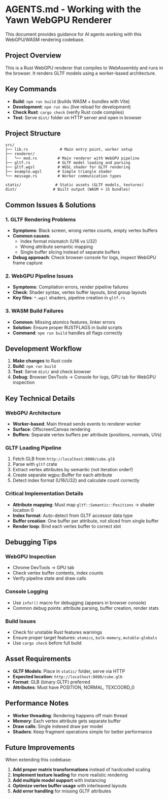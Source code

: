 # AGENTS.md - Working with the Yawn WebGPU Renderer

This document provides guidance for AI agents working with this WebGPU/WASM rendering codebase.

## Project Overview

This is a Rust WebGPU renderer that compiles to WebAssembly and runs in the browser. It renders GLTF models using a worker-based architecture.

## Key Commands

- **Build**: `npm run build` (builds WASM + bundles with Vite)
- **Development**: `npm run dev` (live reload for development)
- **Check Rust**: `cargo check` (verify Rust code compiles)
- **Test**: Serve `dist/` folder on HTTP server and open in browser

## Project Structure

```
src/
├── lib.rs              # Main entry point, worker setup
├── renderer/
│   └── mod.rs         # Main renderer with WebGPU pipeline
├── gltf.rs            # GLTF model loading and parsing
├── gltf.wgsl          # WGSL shader for GLTF rendering
├── example.wgsl       # Simple triangle shader
└── message.rs         # Worker communication types

static/               # Static assets (GLTF models, textures)
dist/                # Built output (WASM + JS bundles)
```

## Common Issues & Solutions

### 1. GLTF Rendering Problems
- **Symptoms**: Black screen, wrong vertex counts, empty vertex buffers
- **Common causes**:
  - Index format mismatch (U16 vs U32)
  - Wrong attribute semantic mapping
  - Single buffer slicing instead of separate buffers
- **Debug approach**: Check browser console for logs, inspect WebGPU frame capture

### 2. WebGPU Pipeline Issues  
- **Symptoms**: Compilation errors, render pipeline failures
- **Check**: Shader syntax, vertex buffer layouts, bind group layouts
- **Key files**: `*.wgsl` shaders, pipeline creation in `gltf.rs`

### 3. WASM Build Failures
- **Common**: Missing atomics features, linker errors
- **Solution**: Ensure proper RUSTFLAGS in build scripts
- **Command**: `npm run build` handles all flags correctly

## Development Workflow

1. **Make changes** to Rust code
2. **Build**: `npm run build`  
3. **Test**: Serve `dist/` and check browser
4. **Debug**: Browser DevTools → Console for logs, GPU tab for WebGPU inspection

## Key Technical Details

### WebGPU Architecture
- **Worker-based**: Main thread sends events to renderer worker
- **Surface**: OffscreenCanvas rendering
- **Buffers**: Separate vertex buffers per attribute (positions, normals, UVs)

### GLTF Loading Pipeline
1. Fetch GLB from `http://localhost:8080/cube.glb`
2. Parse with `gltf` crate
3. Extract vertex attributes by semantic (not iteration order!)
4. Create separate wgpu::Buffer for each attribute
5. Detect index format (U16/U32) and calculate count correctly

### Critical Implementation Details
- **Attribute mapping**: Must map `gltf::Semantic::Positions` → shader location 0
- **Index format**: Auto-detect from GLTF accessor data type
- **Buffer creation**: One buffer per attribute, not sliced from single buffer
- **Render loop**: Bind each vertex buffer to correct slot

## Debugging Tips

### WebGPU Inspection
- Chrome DevTools → GPU tab
- Check vertex buffer contents, index counts
- Verify pipeline state and draw calls

### Console Logging
- Use `info!()` macro for debugging (appears in browser console)
- Common debug points: attribute parsing, buffer creation, render stats

### Build Issues
- Check for unstable Rust features warnings
- Ensure proper target features: `atomics`, `bulk-memory`, `mutable-globals`
- Use `cargo check` before full build

## Asset Requirements

- **GLTF Models**: Place in `static/` folder, serve via HTTP
- **Expected location**: `http://localhost:8080/cube.glb` 
- **Format**: GLB (binary GLTF) preferred
- **Attributes**: Must have POSITION, NORMAL, TEXCOORD_0

## Performance Notes

- **Worker threading**: Rendering happens off main thread
- **Memory**: Each vertex attribute gets separate buffer
- **Draw calls**: Single indexed draw per model
- **Shaders**: Keep fragment operations simple for better performance

## Future Improvements

When extending this codebase:
1. **Add proper matrix transformations** instead of hardcoded scaling
2. **Implement texture loading** for more realistic rendering  
3. **Add multiple model support** with instancing
4. **Optimize vertex buffer usage** with interleaved layouts
5. **Add error handling** for missing GLTF attributes
